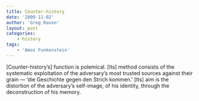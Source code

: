 ```yaml
---
title: Counter-history
date: '2009-11-02'
author: 'Greg Raven'
layout: post
categories:
    - history
tags:
    - 'Amos Funkenstein'
---
```


\[Counter-history’s\] function is polemical. \[Its\] method consists of the systematic exploitation of the adversary’s most trusted sources against their grain — ‘die Geschichte gegen den Strich kommen.’ \[Its\] aim is the distortion of the adversary’s self-image, of his identity, through the deconstruction of his memory.